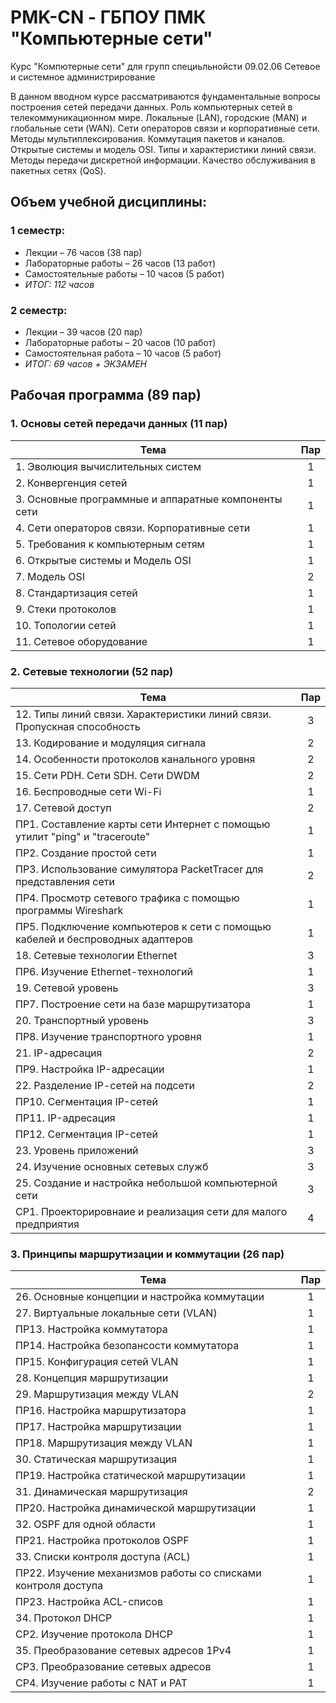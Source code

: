 # PMK-CN - ГБПОУ ПМК "Компьютерные сети"
Курс "Компютерные сети" для групп специьльнойсти 09.02.06 Сетевое и системное администрирование

В данном вводном курсе рассматриваются фундаментальные вопросы построения сетей передачи данных. Роль компьютерных сетей в телекоммуникационном мире. Локальные (LAN), городские (MAN) и глобальные сети (WAN). Сети операторов связи и корпоративные сети. Методы мультиплексирования. Коммутация пакетов и каналов. Открытые системы и модель OSI. Типы и характеристики линий связи. Методы передачи дискретной информации. Качество обслуживания в пакетных сетях (QoS). 

## Объем учебной дисциплины:
### 1 семестр:
   - Лекции – 76 часов (38 пар)
   - Лабораторные работы – 26 часов (13 работ)
   - Самостоятельные работы – 10 часов (5 работ)
   - *ИТОГ: 112 часов*

### 2 семестр:
   - Лекции – 39 часов (20 пар)
   - Лабораторные работы – 20 часов (10 работ)
   - Самостоятельная работа – 10 часов (5 работ)
   - *ИТОГ: 69 часов + ЭКЗАМЕН*

## Рабочая программа (89 пар)
### 1. Основы сетей передачи данных (11 пар)

|                                            Тема       |Пар|
|-------------------------------------------------------|:-:|
| 1. Эволюция вычислительных систем                   	| 1 |
|	2. Конвергенция сетей                                 | 1 |
|	3. Основные программные и аппаратные компоненты сети  | 1 |
|	4. Сети операторов связи. Корпоративные сети          | 1 |
| 5. Требования к компьютерным сетям                    | 1 |
|	6. Открытые системы и Модель OSI                      | 1 |
|	7. Модель OSI                                         | 2 |
|	8. Стандартизация сетей                               | 1 |
|	9. Стеки протоколов                                   | 1 |
|	10. Топологии сетей                                   | 1 |
|	11. Сетевое оборудование                              | 1 |

### 2. Сетевые технологии	(52 пар)

| Тема |Пар|
|------|:-:|
|	12. Типы линий связи. Характеристики линий связи. Пропускная способность | 3 |
|	13. Кодирование и модуляция сигнала | 2 |
|	14. Особенности протоколов канального уровня | 2 |
|	15. Сети PDH. Сети SDH. Сети DWDM | 2 |
|	16. Беспроводные сети Wi-Fi | 1 |
|	17. Сетевой доступ | 2 |
|	ПР1. Составление карты сети Интернет с помощью утилит "ping" и "traceroute" | 1 |
|	ПР2. Создание простой сети | 1 |
|	ПР3. Использование симулятора PacketTracer для представления сети | 2 |
|	ПР4. Просмотр сетевого трафика с помощью программы Wireshark | 1 |
|	ПР5. Подключение компьютеров к сети с помощью кабелей и беспроводных адаптеров | 1 |
|	18. Сетевые технологии Ethernet | 3 |
|	ПР6. Изучение Ethernet-технологий | 1 |
|	19. Сетевой уровень | 3 |
|	ПР7. Построение сети на базе маршрутизатора | 1 |
|	20. Транспортный уровень | 3 |
|	ПР8. Изучение транспортного уровня | 1 |
|	21. IР-адресация | 2 |
|	ПР9. Настройка IP-адресации | 1 |
|	22. Разделение IР-сетей на подсети | 2 |
|	ПР10. Сегментация IP-сетей | 1 |
|	ПР11. IP-адресация | 1 |
|	ПР12. Сегментация IP-сетей | 1 |
|	23. Уровень приложений | 3 |
|	24. Изучение основных сетевых служб | 3 |
|	25. Создание и настройка небольшой компьютерной сети | 3 |
|	СР1. Проекторировнаие и реализация сети для малого предприятия | 4 |
  
### 3. Принципы маршрутизации и коммутации (26 пар)

| Тема |Пар|
|------|:-:|
|	26. Основные концепции и настройка коммутации | 1 |
|	27. Виртуальные локальные сети (VLAN) | 1 |
|	ПР13. Настройка коммутатора | 1 |
|	ПР14. Настройка безопансости коммутатора | 1 |
|	ПР15. Конфигурация сетей VLAN | 1 |
|	28. Концепция маршрутизации | 1 |
|	29. Маршрутизация между VLAN | 2 |
|	ПР16. Настройка маршрутизатора | 1 |
|	ПР17. Настройка маршрутизации | 1 |
|	ПР18. Маршрутизация между VLAN | 1 |
|	30. Статическая маршрутизация | 1 |
|	ПР19. Настройка статической маршрутизации | 1 |
|	31. Динамическая маршрутизация | 2 |
|	ПР20. Настройка динамической маршрутизации | 1 |
|	32. OSPF для одной области | 1 |
|	ПР21. Настройка протоколов OSPF | 1 |
|	33. Списки контроля доступа (ACL) | 1 |
|	ПР22. Изучение механизмов работы со списками контроля доступа | 1 |
|	ПР23. Настройка ACL-списов | 1 |
|	34. Протокол DHCP | 1 |
|	СР2. Изучение протокола DHCP | 1 |
|	35. Преобразование сетевых адресов 1Pv4 | 1 |
|	СР3. Преобразование сетевых адресов | 1 |
|	СР4. Изучение работы с NAT и PAT | 1 |
